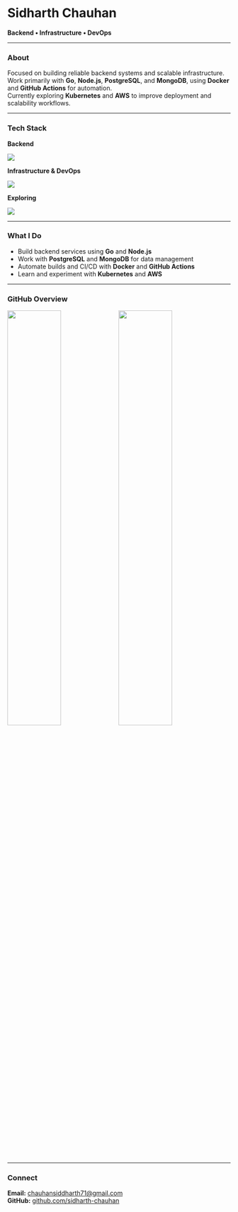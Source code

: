 # Sidharth Chauhan
**Backend • Infrastructure • DevOps**

---

### About

Focused on building reliable backend systems and scalable infrastructure.  
Work primarily with **Go**, **Node.js**, **PostgreSQL**, and **MongoDB**, using **Docker** and **GitHub Actions** for automation.  
Currently exploring **Kubernetes** and **AWS** to improve deployment and scalability workflows.

---

### Tech Stack

**Backend**  
<p align="left">
  <img src="https://skillicons.dev/icons?i=go,nodejs,express,postgresql,mongodb&perline=7" />
</p>

**Infrastructure & DevOps**  
<p align="left">
  <img src="https://skillicons.dev/icons?i=docker,git,githubactions,linux&perline=7" />
</p>

**Exploring**  
<p align="left">
  <img src="https://skillicons.dev/icons?i=kubernetes,aws&perline=7" />
</p>

---

### What I Do

- Build backend services using **Go** and **Node.js**  
- Work with **PostgreSQL** and **MongoDB** for data management  
- Automate builds and CI/CD with **Docker** and **GitHub Actions**  
- Learn and experiment with **Kubernetes** and **AWS**

---

### GitHub Overview

<p align="left">
  <img src="https://github-readme-stats.vercel.app/api?username=sidharth-chauhan&show_icons=true&theme=tokyonight&hide_rank=true&include_all_commits=true&count_private=true&border_color=0abde3" width="49%" />
  <img src="https://github-readme-stats.vercel.app/api/top-langs/?username=sidharth-chauhan&layout=compact&theme=tokyonight&border_color=0abde3" width="49%" />
</p>

---

### Connect

**Email:** [chauhansiddharth71@gmail.com](mailto:chauhansiddharth71@gmail.com)  
**GitHub:** [github.com/sidharth-chauhan](https://github.com/sidharth-chauhan)
